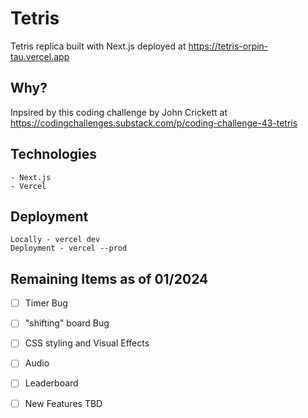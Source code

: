 # Tetris
Tetris replica built with Next.js deployed at https://tetris-orpin-tau.vercel.app

## Why?

Inpsired by this coding challenge by John Crickett at https://codingchallenges.substack.com/p/coding-challenge-43-tetris

## Technologies
```
- Next.js
- Vercel
```

## Deployment
```
Locally - vercel dev
Deployment - vercel --prod
```

## Remaining Items as of 01/2024 
- [ ] Timer Bug
- [ ] "shifting" board Bug
- [ ] CSS styling and Visual Effects
- [ ] Audio
- [ ] Leaderboard
- [ ] New Features TBD

